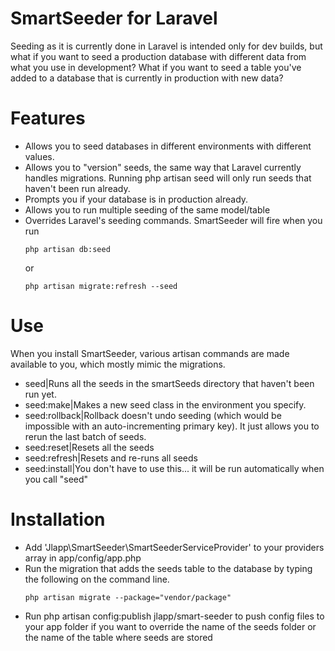 # SmartSeeder for Laravel

Seeding as it is currently done in Laravel is intended only for dev builds, but what if you want to seed a production database with different data from what you use in development? What if you want to seed a table you've added to a database that is currently in production with new data?

Features
========

- Allows you to seed databases in different environments with different values.
- Allows you to "version" seeds, the same way that Laravel currently handles migrations. Running php artisan seed will only run seeds that haven't been run already.
- Prompts you if your database is in production already.
- Allows you to run multiple seeding of the same model/table
- Overrides Laravel's seeding commands. SmartSeeder will fire when you run
    ```
    php artisan db:seed
    ```
     or
    ```
    php artisan migrate:refresh --seed
    ```

Use
=====
When you install SmartSeeder, various artisan commands are made available to you, which mostly mimic the migrations.

- seed|Runs all the seeds in the smartSeeds directory that haven't been run yet.
- seed:make|Makes a new seed class in the environment you specify.
- seed:rollback|Rollback doesn't undo seeding (which would be impossible with an auto-incrementing primary key). It just allows you to rerun the last batch of seeds.
- seed:reset|Resets all the seeds
- seed:refresh|Resets and re-runs all seeds
- seed:install|You don't have to use this... it will be run automatically when you call "seed"

Installation
============

- Add 'Jlapp\SmartSeeder\SmartSeederServiceProvider' to your providers array in app/config/app.php
- Run the migration that adds the seeds table to the database by typing the following on the command line.
    ```
    php artisan migrate --package="vendor/package"
    ```
- Run php artisan config:publish jlapp/smart-seeder to push config files to your app folder if you want to override the name of the seeds folder or the name of the table where seeds are stored